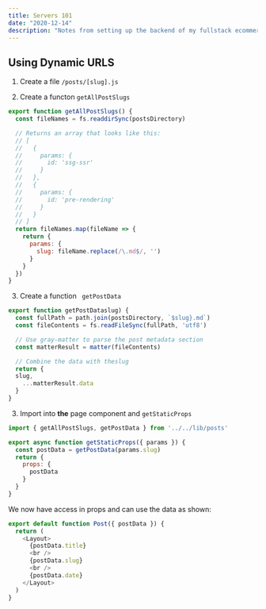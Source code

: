 ```yaml
---
title: Servers 101
date: "2020-12-14"
description: "Notes from setting up the backend of my fullstack ecommerce project."
---
```


## Using Dynamic URLS

1. Create a file ```/posts/[slug].js ```

2. Create a functon ``` getAllPostSlugs ```

```js
export function getAllPostSlugs() {
  const fileNames = fs.readdirSync(postsDirectory)

  // Returns an array that looks like this:
  // [
  //   {
  //     params: {
  //       id: 'ssg-ssr'
  //     }
  //   },
  //   {
  //     params: {
  //       id: 'pre-rendering'
  //     }
  //   }
  // ]
  return fileNames.map(fileName => {
    return {
      params: {
        slug: fileName.replace(/\.md$/, '')
      }
    }
  })
}
```

3. Create a function ``` getPostData```

```js
export function getPostDataslug) {
  const fullPath = path.join(postsDirectory, `$slug}.md`)
  const fileContents = fs.readFileSync(fullPath, 'utf8')

  // Use gray-matter to parse the post metadata section
  const matterResult = matter(fileContents)

  // Combine the data with theslug
  return {
  slug,
    ...matterResult.data
  }
}
```

3. Import into **the** page component and ``` getStaticProps ```

```js
import { getAllPostSlugs, getPostData } from '../../lib/posts'

export async function getStaticProps({ params }) {
  const postData = getPostData(params.slug)
  return {
    props: {
      postData
    }
  }
}
```

We now have access in props and can use the data as shown:

```js
export default function Post({ postData }) {
  return (
    <Layout>
      {postData.title}
      <br />
      {postData.slug}
      <br />
      {postData.date}
    </Layout>
  )
}
```
